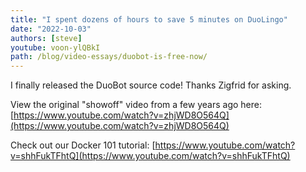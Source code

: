 ```yaml
---
title: "I spent dozens of hours to save 5 minutes on DuoLingo"
date: "2022-10-03"
authors: [steve]
youtube: voon-ylQBkI
path: /blog/video-essays/duobot-is-free-now/
---
```


<YouTubePlayer youtubeLink={frontmatter.youtube} />

I finally released the DuoBot source code! Thanks Zigfrid for asking.

<!-- truncate -->

View the original "showoff" video from a few years ago here: [https://www.youtube.com/watch?v=zhjWD8O564Q](https://www.youtube.com/watch?v=zhjWD8O564Q)

Check out our Docker 101 tutorial: [https://www.youtube.com/watch?v=shhFukTFhtQ](https://www.youtube.com/watch?v=shhFukTFhtQ)
